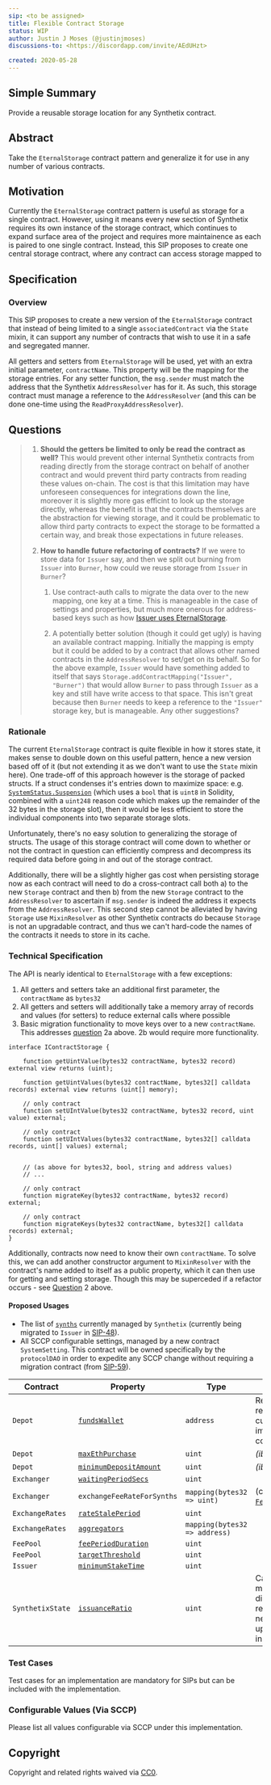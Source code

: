 ```yaml
---
sip: <to be assigned>
title: Flexible Contract Storage
status: WIP
author: Justin J Moses (@justinjmoses)
discussions-to: <https://discordapp.com/invite/AEdUHzt>

created: 2020-05-28
---
```


<!--You can leave these HTML comments in your merged SIP and delete the visible duplicate text guides, they will not appear and may be helpful to refer to if you edit it again. This is the suggested template for new SIPs. Note that an SIP number will be assigned by an editor. When opening a pull request to submit your SIP, please use an abbreviated title in the filename, `sip-draft_title_abbrev.md`. The title should be 44 characters or less.-->

## Simple Summary

<!--"If you can't explain it simply, you don't understand it well enough." Simply describe the outcome the proposed changes intends to achieve. This should be non-technical and accessible to a casual community member.-->

Provide a reusable storage location for any Synthetix contract.

## Abstract

<!--A short (~200 word) description of the proposed change, the abstract should clearly describe the proposed change. This is what *will* be done if the SIP is implemented, not *why* it should be done or *how* it will be done. If the SIP proposes deploying a new contract, write, "we propose to deploy a new contract that will do x".-->

Take the `EternalStorage` contract pattern and generalize it for use in any number of various contracts.

## Motivation

<!--This is the problem statement. This is the *why* of the SIP. It should clearly explain *why* the current state of the protocol is inadequate.  It is critical that you explain *why* the change is needed, if the SIP proposes changing how something is calculated, you must address *why* the current calculation is innaccurate or wrong. This is not the place to describe how the SIP will address the issue!-->

Currently the `EternalStorage` contract pattern is useful as storage for a single contract. However, using it means every new section of Synthetix requires its own instance of the storage contract, which continues to expand surface area of the project and requires more maintainence as each is paired to one single contract. Instead, this SIP proposes to create one central storage contract, where any contract can access storage mapped to

## Specification

<!--The specification should describe the syntax and semantics of any new feature, there are five sections
1. Overview
2. Rationale
3. Technical Specification
4. Test Cases
-->

### Overview

<!--This is a high level overview of *how* the SIP will solve the problem. The overview should clearly describe how the new feature will be implemented.-->

This SIP proposes to create a new version of the `EternalStorage` contract that instead of being limited to a single `associatedContract` via the `State` mixin, it can support any number of contracts that wish to use it in a safe and segregated manner.

All getters and setters from `EternalStorage` will be used, yet with an extra initial parameter, `contractName`. This property will be the mapping for the storage entries. For any setter function, the `msg.sender` must match the address that the Synthetix `AddressResolver` has for it. As such, this storage contract must manage a reference to the `AddressResolver` (and this can be done one-time using the `ReadProxyAddressResolver`).

## Questions

> 1.  **Should the getters be limited to only be read the contract as well?** This would prevent other internal Synthetix contracts from reading directly from the storage contract on behalf of another contract and would prevent third party contracts from reading these values on-chain. The cost is that this limitation may have unforeseen consequences for integrations down the line, moreover it is slightly more gas efficint to look up the storage directly, whereas the benefit is that the contracts themselves are the abstraction for viewing storage, and it could be problematic to allow third party contracts to expect the storage to be formatted a certain way, and break those expectations in future releases.
> 2.  **How to handle future refactoring of contracts?** If we were to store data for `Issuer` say, and then we split out burning from `Issuer` into `Burner`, how could we reuse storage from `Issuer` in `Burner`?
>
>     1. Use contract-auth calls to migrate the data over to the new mapping, one key at a time. This is manageable in the case of settings and properties, but much more onerous for address-based keys such as how [Issuer uses EternalStorage](https://github.com/Synthetixio/synthetix/blob/v2.21.15/contracts/Issuer.sol#L104).
>
>     2. A potentially better solution (though it could get ugly) is having an available contract mapping. Initially the mapping is empty but it could be added to by a contract that allows other named contracts in the `AddressResolver` to set/get on its behalf. So for the above example, `Issuer` would have something added to itself that says `Storage.addContractMapping("Issuer", "Burner")` that would allow `Burner` to pass through `Issuer` as a key and still have write access to that space. This isn't great because then `Burner` needs to keep a reference to the `"Issuer"` storage key, but is manageable. Any other suggestions?

### Rationale

<!--This is where you explain the reasoning behind how you propose to solve the problem. Why did you propose to implement the change in this way, what were the considerations and trade-offs. The rationale fleshes out what motivated the design and why particular design decisions were made. It should describe alternate designs that were considered and related work. The rationale may also provide evidence of consensus within the community, and should discuss important objections or concerns raised during discussion.-->

The current `EternalStorage` contract is quite flexible in how it stores state, it makes sense to double down on this useful pattern, hence a new version based off of it (but not extending it as we don't want to use the `State` mixin here). One trade-off of this approach however is the storage of packed structs. If a struct condenses it's entries down to maximize space: e.g. [`SystemStatus.Suspension`](https://github.com/Synthetixio/synthetix/blob/v2.21.15/contracts/SystemStatus.sol#L17-L22) (which uses a `bool` that is `uint8` in Solidity, combined with a `uint248` reason code which makes up the remainder of the 32 bytes in the storage slot), then it would be less efficient to store the individual components into two separate storage slots.

Unfortunately, there's no easy solution to generalizing the storage of structs. The usage of this storage contract will come down to whether or not the contract in question can efficiently compress and decompress its required data before going in and out of the storage contract.

Additionally, there will be a slightly higher gas cost when persisting storage now as each contract will need to do a cross-contract call both a) to the new `Storage` contract and then b) from the new `Storage` contract to the `AddressResolver` to ascertain if `msg.sender` is indeed the address it expects from the `AddressResolver`. This second step cannot be alleviated by having `Storage` use `MixinResolver` as other Synthetix contracts do because `Storage` is not an upgradable contract, and thus we can't hard-code the names of the contracts it needs to store in its cache.

### Technical Specification

<!--The technical specification should describe the syntax and semantics of any new feature.-->

The API is nearly identical to `EternalStorage` with a few exceptions:

1. All getters and setters take an additional first parameter, the `contractName` as `bytes32`
2. All getters and setters will additionally take a memory array of records and values (for setters) to reduce external calls where possible
3. Basic migration functionality to move keys over to a new `contractName`. This addresses [question](#questions) 2a above. 2b would require more functionality.

```solidity
interface IContractStorage {

    function getUintValue(bytes32 contractName, bytes32 record) external view returns (uint);

    function getUintValues(bytes32 contractName, bytes32[] calldata records) external view returns (uint[] memory);

    // only contract
    function setUIntValue(bytes32 contractName, bytes32 record, uint value) external;

    // only contract
    function setUIntValues(bytes32 contractName, bytes32[] calldata records, uint[] values) external;


    // (as above for bytes32, bool, string and address values)
    // ...

    // only contract
    function migrateKey(bytes32 contractName, bytes32 record) external;

    // only contract
    function migrateKeys(bytes32 contractName, bytes32[] calldata records) external;
}
```

Additionally, contracts now need to know their own `contractName`. To solve this, we can add another constructor argument to `MixinResolver` with the contract's name added to itself as a public property, which it can then use for getting and setting storage. Though this may be superceded if a refactor occurs - see [Question](#questions) 2 above.

#### Proposed Usages

- The list of [`synths`](https://docs.synthetix.io/contracts/source/contracts/synthetix/#synths) currently managed by `Synthetix` (currently being migrated to `Issuer` in [SIP-48](sip-48.md)).
- All SCCP configurable settings, managed by a new contract `SystemSetting`. This contract will be owned specifically by the `protocolDAO` in order to expedite any SCCP change without requiring a migration contract (from [SIP-59](https://github.com/Synthetixio/SIPs/pull/127)).


| Contract         | Property                                                                                                  | Type                          | Notes                                                                                                                 |
| ---------------- | --------------------------------------------------------------------------------------------------------- | ----------------------------- | --------------------------------------------------------------------------------------------------------------------- |
| `Depot`          | [`fundsWallet`](https://docs.synthetix.io/contracts/source/contracts/Depot#fundswallet)                   | `address`                     | Requires replacing the current `Depot` implementation contract                                                        |
| `Depot`          | [`maxEthPurchase`](https://docs.synthetix.io/contracts/source/contracts/Depot#maxethpurchase)             | `uint`                        | *(ibid)*                                                                                                              |
| `Depot`          | [`minimumDepositAmount`](https://docs.synthetix.io/contracts/source/contracts/Depot#minimumdepositamount) | `uint`                        | *(ibid)*                                                                                                              |
| `Exchanger`      | [`waitingPeriodSecs`](https://docs.synthetix.io/contracts/source/contracts/Exchanger#waitingperiodsecs)   | `uint`                        |                                                                                                                       |
| `Exchanger`      | `exchangeFeeRateForSynths`                                                                                | `mapping(bytes32 => uint)`    | (currently on [`FeePool`](https://docs.synthetix.io/contracts/source/contracts/feepool/#setexchangefeerateforsynths)) |
| `ExchangeRates`  | [`rateStalePeriod`](https://docs.synthetix.io/contracts/source/contracts/ExchangeRates#ratestaleperiod)   | `uint`                        |                                                                                                                       |
| `ExchangeRates`  | [`aggregators`](https://docs.synthetix.io/contracts/source/contracts/ExchangeRates#aggregators)           | `mapping(bytes32 => address)` |                                                                                                                       |
| `FeePool`        | [`feePeriodDuration`](https://docs.synthetix.io/contracts/source/contracts/feepool/#feeperiodduration)    | `uint`                        |                                                                                                                       |
| `FeePool`        | [`targetThreshold`](https://docs.synthetix.io/contracts/source/contracts/feepool/#targetthreshold)        | `uint`                        |                                                                                                                       |
| `Issuer`         | [`minimumStakeTime`](https://docs.synthetix.io/contracts/source/contracts/issuer/#minimumstaketime)       | `uint`                        |                                                                                                                       |
| `SynthetixState` | [`issuanceRatio`](https://docs.synthetix.io/contracts/source/contracts/synthetixstate/#issuanceratio)     | `uint`                        | Cannot be modified directly, so all references need to be updated instead                                             |




### Test Cases

<!--Test cases for an implementation are mandatory for SIPs but can be included with the implementation..-->

Test cases for an implementation are mandatory for SIPs but can be included with the implementation.

### Configurable Values (Via SCCP)

<!--Please list all values configurable via SCCP under this implementation.-->

Please list all values configurable via SCCP under this implementation.

## Copyright

Copyright and related rights waived via [CC0](https://creativecommons.org/publicdomain/zero/1.0/).
